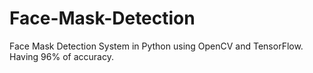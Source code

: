 # Face-Mask-Detection
Face Mask Detection System in Python using OpenCV and TensorFlow. Having 96% of accuracy.
